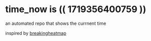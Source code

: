 # time_now is (( 1719356400759 ))

an automated repo that shows the currnent time

inspired by [breakingheatmap](https://github.com/breakingheatmap/breakingheatmap)
